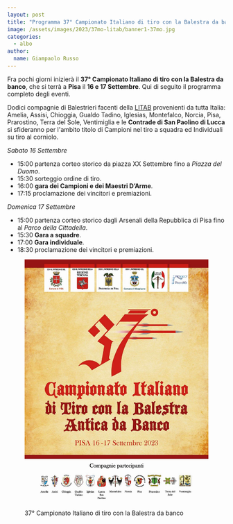```yaml
---
layout: post
title: "Programma 37° Campionato Italiano di tiro con la Balestra da banco"
image: /assets/images/2023/37mo-litab/banner1-37mo.jpg
categories: 
  - albo
author:
  name: Giampaolo Russo
---
```


Fra pochi giorni inizierà il **37° Campionato Italiano di tiro con la Balestra da banco**, che si terrà a **Pisa** il **16 e 17 Settembre**.
Qui di seguito il programma completo degli eventi.

<!-- more -->

Dodici compagnie di Balestrieri facenti della [LITAB](https://www.litab.net/) provenienti da tutta Italia: Amelia, Assisi, Chioggia, Gualdo Tadino, Iglesias, Montefalco, Norcia, Pisa, Prarostino, Terra del Sole, Ventimiglia e le **Contrade di San Paolino di Lucca** si sfideranno per l'ambito titolo di Campioni nel tiro a squadra ed Individuali su tiro al corniolo.

*Sabato 16 Settembre*

* 15:00 partenza corteo storico da piazza XX Settembre fino a *Piazza del Duomo*.
* 15:30 sorteggio ordine di tiro.
* 16:00 **gara dei Campioni e dei Maestri D’Arme**.
* 17:15 proclamazione dei vincitori e premiazioni.

*Domenica 17 Settembre*

* 15:00 partenza corteo storico dagli Arsenali della Repubblica di Pisa fino al *Parco della Cittadella*. 
* 15:30 **Gara a squadre**. 
* 17:00 **Gara individuale**. 
* 18:30 proclamazione dei vincitori e premiazioni.

<figure class="align-center">
    <img src="/assets/images/2023/37mo-litab/banner2-37mo.jpg" alt="37° Campionato Italiano di tiro con la Balestra da banco - locandina">
  <figcaption>37° Campionato Italiano di tiro con la Balestra da banco</figcaption>
</figure>

